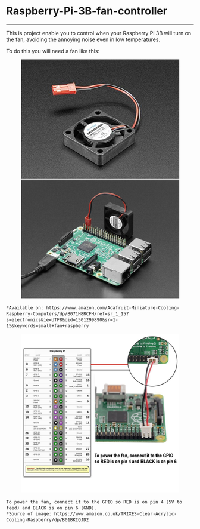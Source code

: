 # Raspberry-Pi-3B-fan-controller
---------------------------------

   This is project enable you to control when your Raspberry Pi 3B will turn on the fan, avoiding the annoying noise even in low temperatures.

To do this you will need a fan like this:

<p align="center">
  <img src="fan.png" width="425"/> <img src="fan-and-raspberry.png" width="425"/> 
</p>

    *Available on: https://www.amazon.com/Adafruit-Miniature-Cooling-Raspberry-Computers/dp/B071H8RCFH/ref=sr_1_15?s=electronics&ie=UTF8&qid=1501299890&sr=1-15&keywords=small+fan+raspberry

<p align="center">
  <img src="how-to-connect.png" width="425"/>
</p>

    To power the fan, connect it to the GPIO so RED is on pin 4 (5V to feed) and BLACK is on pin 6 (GND).
    *Source of image: https://www.amazon.co.uk/TRIXES-Clear-Acrylic-Cooling-Raspberry/dp/B01BKIQJD2
 

